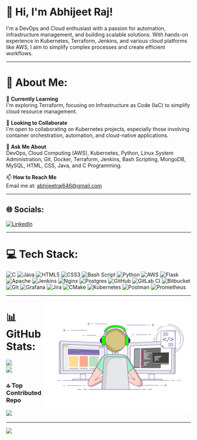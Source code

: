 # 👋 Hi, I'm Abhijeet Raj!  
I'm a DevOps and Cloud enthusiast with a passion for automation, infrastructure management, and building scalable solutions. With hands-on experience in Kubernetes, Terraform, Jenkins, and various cloud platforms like AWS, I aim to simplify complex processes and create efficient workflows. 

---

# 💫 About Me:
🌱 **Currently Learning**  
I'm exploring Terraform, focusing on Infrastructure as Code (IaC) to simplify cloud resource management.  

👯 **Looking to Collaborate**  
I'm open to collaborating on Kubernetes projects, especially those involving container orchestration, automation, and cloud-native applications.  

💬 **Ask Me About**  
DevOps, Cloud Computing (AWS), Kubernetes, Python, Linux System Administration, Git, Docker, Terraform, Jenkins, Bash Scripting, MongoDB, MySQL, HTML, CSS, Java, and C Programming.  

📫 **How to Reach Me**  
Email me at: [abhijeetraj646@gmail.com](mailto:abhijeetraj646@gmail.com)

---

## 🌐 Socials:
[![LinkedIn](https://img.shields.io/badge/LinkedIn-%230077B5.svg?logo=linkedin&logoColor=white)](https://linkedin.com/in/abhijeetraj646)  

---

# 💻 Tech Stack:
![C](https://img.shields.io/badge/c-%2300599C.svg?style=for-the-badge&logo=c&logoColor=white) 
![Java](https://img.shields.io/badge/java-%23ED8B00.svg?style=for-the-badge&logo=openjdk&logoColor=white) 
![HTML5](https://img.shields.io/badge/html5-%23E34F26.svg?style=for-the-badge&logo=html5&logoColor=white) 
![CSS3](https://img.shields.io/badge/css3-%231572B6.svg?style=for-the-badge&logo=css3&logoColor=white) 
![Bash Script](https://img.shields.io/badge/bash_script-%23121011.svg?style=for-the-badge&logo=gnu-bash&logoColor=white) 
![Python](https://img.shields.io/badge/python-3670A0?style=for-the-badge&logo=python&logoColor=ffdd54) 
![AWS](https://img.shields.io/badge/AWS-%23FF9900.svg?style=for-the-badge&logo=amazon-aws&logoColor=white) 
![Flask](https://img.shields.io/badge/flask-%23000.svg?style=for-the-badge&logo=flask&logoColor=white) 
![Apache](https://img.shields.io/badge/apache-%23D42029.svg?style=for-the-badge&logo=apache&logoColor=white) 
![Jenkins](https://img.shields.io/badge/jenkins-%232C5263.svg?style=for-the-badge&logo=jenkins&logoColor=white) 
![Nginx](https://img.shields.io/badge/nginx-%23009639.svg?style=for-the-badge&logo=nginx&logoColor=white) 
![Postgres](https://img.shields.io/badge/postgres-%23316192.svg?style=for-the-badge&logo=postgresql&logoColor=white) 
![GitHub](https://img.shields.io/badge/github-%23121011.svg?style=for-the-badge&logo=github&logoColor=white) 
![GitLab CI](https://img.shields.io/badge/gitlab%20CI-%23181717.svg?style=for-the-badge&logo=gitlab&logoColor=white) 
![Bitbucket](https://img.shields.io/badge/bitbucket-%230047B3.svg?style=for-the-badge&logo=bitbucket&logoColor=white) 
![Git](https://img.shields.io/badge/git-%23F05033.svg?style=for-the-badge&logo=git&logoColor=white) 
![Grafana](https://img.shields.io/badge/grafana-%23F46800.svg?style=for-the-badge&logo=grafana&logoColor=white) 
![Jira](https://img.shields.io/badge/jira-%230A0FFF.svg?style=for-the-badge&logo=jira&logoColor=white) 
![CMake](https://img.shields.io/badge/CMake-%23008FBA.svg?style=for-the-badge&logo=cmake&logoColor=white) 
![Kubernetes](https://img.shields.io/badge/kubernetes-%23326ce5.svg?style=for-the-badge&logo=kubernetes&logoColor=white) 
![Postman](https://img.shields.io/badge/Postman-FF6C37?style=for-the-badge&logo=postman&logoColor=white) 
![Prometheus](https://img.shields.io/badge/Prometheus-E6522C?style=for-the-badge&logo=Prometheus&logoColor=white)

---
<img align="right" alt="Coding" width="400" src="https://raw.githubusercontent.com/devSouvik/devSouvik/master/gif3.gif">

# 📊 GitHub Stats:
![](https://github-readme-stats.vercel.app/api?username=AbhijeetRaj646&theme=flat&hide_border=false&include_all_commits=false&count_private=true)<br/>
![](https://github-readme-streak-stats.herokuapp.com/?user=AbhijeetRaj646&theme=flat&hide_border=false)<br/>


### 🔝 Top Contributed Repo
![](https://github-contributor-stats.vercel.app/api?username=AbhijeetRaj646&limit=5&theme=flat&combine_all_yearly_contributions=true)

---

[![](https://visitcount.itsvg.in/api?id=AbhijeetRaj646&icon=0&color=0)](https://visitcount.itsvg.in)


